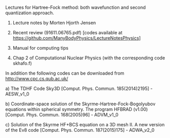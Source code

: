 Lectures for Hartree-Fock method: both wavefunction and second quantization approach.

1) Lecture notes by Morten Hjorth Jensen

2) Recent review (91611.06765.pdf)
[codes available at https://github.com/ManyBodyPhysics/LectureNotesPhysics]

3) Manual for computing tips 

4) Chap 2 of Computational Nuclear Physics (with the corresponding code skhafo.f)

In addition the following codes can be downloaded from http://www.cpc.cs.qub.ac.uk/

a) The TDHF Code Sky3D [Comput. Phys. Commun. 185(2014)2195] - AESW_v1_0

b) Coordinate-space solution of the Skyrme-Hartree-Fock-Bogolyubov equations within spherical symmetry. The program HFBRAD (v1.00)
[Comput. Phys. Commun. 168(2005)96] - ADVM_v1_0

c) Solution of the Skyrme HF+BCS equation on a 3D mesh II. A new version of the Ev8 code [Comput. Phys. Commun. 187(2015)175] - ADWA_v2_0
